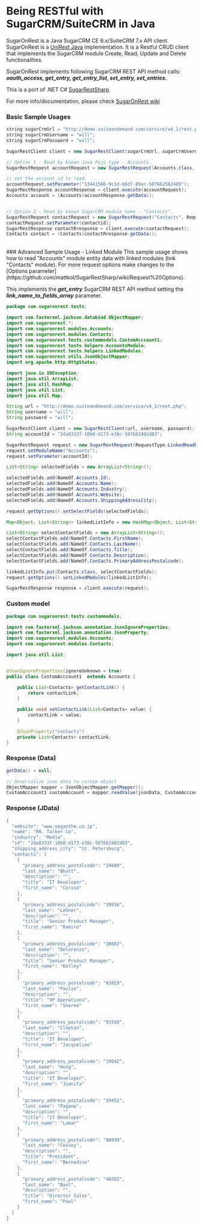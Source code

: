 # Being RESTful with SugarCRM/SuiteCRM in Java 
SugarOnRest is a Java SugarCRM CE 6.x/SuiteCRM 7.x API client. SugarOnRest is a [UniRest Java](https://github.com/Mashape/unirest-java) implementation. It is a Restful CRUD client that implements the SugarCRM module Create, Read, Update and Delete functionalities.

SugarOnRest implements following SugarCRM REST API method calls: **_oauth_access, get_entry, get_entry_list, set_entry, set_entries._**

This is a port of .NET C# [SugarRestSharp](https://github.com/mattkol/SugarRestSharp).

For more info/documentation, please check [SugarOnRest wiki](https://github.com/mattkol/SugarOnRest/wiki)

### Basic Sample Usages
```java
string sugarCrmUrl = "http://demo.suiteondemand.com/service/v4_1/rest.php";
string sugarCrmUsername = "will";
string sugarCrmPassword = "will";

SugarRestClient client = new SugarRestClient(sugarCrmUrl, sugarCrmUsername, sugarCrmPassword);

// Option 1 - Read by known Java Pojo type - Accounts.
SugarRestRequest accountRequest = new SugarRestRequest(Accounts.class, RequestType.ReadById);

// set the account id to read.
accountRequest.setParameter("13441586-9c1d-66d7-89ac-587662562409");
SugarRestResponse accountResponse = client.execute(accountRequest);
Accounts account = (Accounts)accountResponse.getData();


// Option 2 - Read by known SugarCRM module name - "Contacts".
SugarRestRequest contactRequest = new SugarRestRequest("Contacts", RequestType.ReadById);
contactRequest.setParameter(contactid);
SugarRestResponse contactRresponse = client.execute(contactRequest);
Contacts contact = (Contacts)contactRresponse.getData();

```

<br />
### Advanced Sample Usage - Linked Module
This sample usage shows how to read "Accounts" module entity data with linked modules (link "Contacts" module). For more request options make changes to the [Options parameter](https://github.com/mattkol/SugarRestSharp/wiki/Request%20Options).

This implements the **_get_entry_** SugarCRM REST API method setting the **_link_name_to_fields_array_** parameter.

```java
package com.sugaronrest.tests;

import com.fasterxml.jackson.databind.ObjectMapper;
import com.sugaronrest.*;
import com.sugaronrest.modules.Accounts;
import com.sugaronrest.modules.Contacts;
import com.sugaronrest.tests.custommodels.CustomAcccount1;
import com.sugaronrest.tests.helpers.AccountsModule;
import com.sugaronrest.tests.helpers.LinkedModules;
import com.sugaronrest.utils.JsonObjectMapper;
import org.apache.http.HttpStatus;

import java.io.IOException;
import java.util.ArrayList;
import java.util.HashMap;
import java.util.List;
import java.util.Map;

String url = "http://demo.suiteondemand.com/service/v4_1/rest.php";
String username = "will";
String password = "will";

SugarRestClient client = new SugarRestClient(url, username, password);
String accountId = "2da8333f-10b8-d173-e38c-587662482d83";

SugarRestRequest request = new SugarRestRequest(RequestType.LinkedReadById);
request.setModuleName("Accounts");
request.setParameter(accountId);

List<String> selectedFields = new ArrayList<String>();

selectedFields.add(NameOf.Accounts.Id);
selectedFields.add(NameOf.Accounts.Name);
selectedFields.add(NameOf.Accounts.Industry);
selectedFields.add(NameOf.Accounts.Website);
selectedFields.add(NameOf.Accounts.ShippingAddressCity);

request.getOptions().setSelectFields(selectedFields);

Map<Object, List<String>> linkedListInfo = new HashMap<Object, List<String>>();

List<String> selectContactFields = new ArrayList<String>();
selectContactFields.add(NameOf.Contacts.FirstName);
selectContactFields.add(NameOf.Contacts.LastName);
selectContactFields.add(NameOf.Contacts.Title);
selectContactFields.add(NameOf.Contacts.Description);
selectContactFields.add(NameOf.Contacts.PrimaryAddressPostalcode);

linkedListInfo.put(Contacts.class, selectContactFields);
request.getOptions().setLinkedModules(linkedListInfo);

SugarRestResponse response = client.execute(request);

```

### Custom model
```java 
package com.sugaronrest.tests.custommodels;

import com.fasterxml.jackson.annotation.JsonIgnoreProperties;
import com.fasterxml.jackson.annotation.JsonProperty;
import com.sugaronrest.modules.Accounts;
import com.sugaronrest.modules.Contacts;

import java.util.List;


@JsonIgnoreProperties(ignoreUnknown = true)
public class CustomAcccount1  extends Accounts {

    public List<Contacts> getContactLink() {
        return contactLink;
    }

    public void setContactLink(List<Contacts> value) {
        contactLink = value;
    }

    @JsonProperty("contacts")
    private List<Contacts> contactLink;
}
```

### Response (Data)
```java 
getData() = null;

// Deserialize json data to custom object
ObjectMapper mapper = JsonObjectMapper.getMapper();
CustomAcccount1 customAccount = mapper.readValue(jsonData, CustomAcccount1.class);
```

### Response (JData)
```java 
{
  "website": "www.veganthe.co.jp",
  "name": "RR. Talker Co",
  "industry": "Media",
  "id": "2da8333f-10b8-d173-e38c-587662482d83",
  "shipping_address_city": "St. Petersburg",
  "contacts": [
    {
      "primary_address_postalcode": "24688",
      "last_name": "Bhatt",
      "description": "",
      "title": "IT Developer",
      "first_name": "Corina"
    },
    {
      "primary_address_postalcode": "39916",
      "last_name": "Lehner",
      "description": "",
      "title": "Senior Product Manager",
      "first_name": "Ramiro"
    },
    {
      "primary_address_postalcode": "38602",
      "last_name": "Delorenzo",
      "description": "",
      "title": "Senior Product Manager",
      "first_name": "Kelley"
    },
    {
      "primary_address_postalcode": "81029",
      "last_name": "Paulin",
      "description": "",
      "title": "VP Operations",
      "first_name": "Sheree"
    },
    {
      "primary_address_postalcode": "91550",
      "last_name": "Clopton",
      "description": "",
      "title": "IT Developer",
      "first_name": "Jacqueline"
    },
    {
      "primary_address_postalcode": "19042",
      "last_name": "Hong",
      "description": "",
      "title": "IT Developer",
      "first_name": "Juanita"
    },
    {
      "primary_address_postalcode": "29452",
      "last_name": "Pagano",
      "description": "",
      "title": "IT Developer",
      "first_name": "Lamar"
    },
    {
      "primary_address_postalcode": "88939",
      "last_name": "Cossey",
      "description": "",
      "title": "President",
      "first_name": "Bernadine"
    },
    {
      "primary_address_postalcode": "40382",
      "last_name": "Bast",
      "description": "",
      "title": "Director Sales",
      "first_name": "Paul"
    }
  ]
}
```
